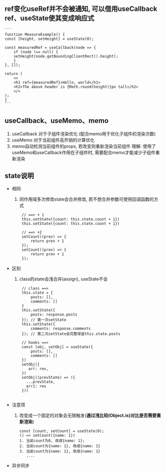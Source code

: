 ## ref变化useRef并不会被通知, 可以借用useCallback ref、useState使其变成响应式
    ```
    function MeasureExample() {
    const [height, setHeight] = useState(0);

    const measuredRef = useCallback(node => {
        if (node !== null) {
        setHeight(node.getBoundingClientRect().height);
        }
    }, []);

    return (
        <>
        <h1 ref={measuredRef}>Hello, world</h1>
        <h2>The above header is {Math.round(height)}px tall</h2>
        </>
    );
    }
    ```

## useCallback、useMemo、memo
1. useCallback 对于子组件渲染优化 (配合memo用于优化子组件的渲染次数)
2. useMemo 对于当前组件高开销的计算优化
3. memo自动检测当前组件的props, 若改变则重新渲染当前组件
理解: 使用了useMemo和useCallback作用在子组件时, 需要配合memo才能减少子组件重新渲染

## state说明
- 相同
    1. 同作用域多次修改state会合并修改, 若不想合并参数可使用回调函数的方式
       ```
        // ==> + 1
        this.setState({count: this.state.count + 1})
        this.setState({count: this.state.count + 1})

        // ==> +2
        setCount((prev) => {
            return prev + 1
        });
        setCount((prev) => {
            return prev + 1
        });
       ```
- 区别
    1. class的state会浅合并(assign), useState不会
       ```
        // class ==>
        this.state = {
            posts: [],
            comments: []
        }
        this.setState({
            posts: response.posts
        }); // 第一次setState
        this.setState({
            comments: response.comments
        }); // 第二次setState会完整保留this.state.posts

        // hooks ==>
        const [obj, setObj] = useState({
            posts: [],
            comments: []
        })
        setObj({
           arr: res,
        })
        setObj((prevState) => ({
          ...prevState,
          arr1: res
        }))
        
       ```
    
- 注意项
  1. 改变成一个固定的对象会无限触发(**通过浅比较(Object.is)对比是否需要重新渲染**)
     ```
     const [count, setCount] = useState(0);
     () => setCount({name: 1})
     1. 当前count为0, 改成{name: 1};
     2. 当前count为{name: 1}, 改成{name: 1}
     3. 当前count为{name: 1}, 改成{name: 1}
        ....
     ```
- 异步同步